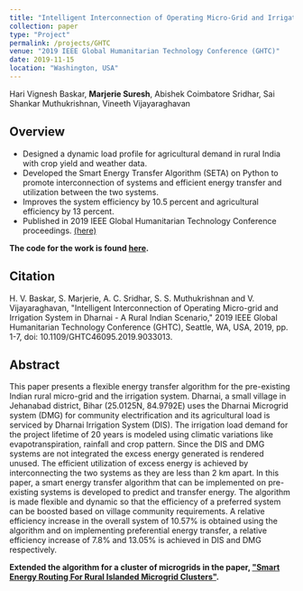 ```yaml
---
title: "Intelligent Interconnection of Operating Micro-Grid and Irrigation System in Dharnai - A Rural Indian Scenario"
collection: paper
type: "Project"
permalink: /projects/GHTC
venue: "2019 IEEE Global Humanitarian Technology Conference (GHTC)"
date: 2019-11-15
location: "Washington, USA"
---
```


Hari Vignesh Baskar, <b>Marjerie Suresh</b>, Abishek Coimbatore Sridhar, Sai Shankar Muthukrishnan, Vineeth Vijayaraghavan

## Overview

*	Designed a dynamic load profile for agricultural demand in rural India with crop yield and weather data.
*	Developed the Smart Energy Transfer Algorithm (SETA) on Python to promote interconnection of systems and efficient energy transfer and utilization between the two systems.
*	Improves the system efficiency by 10.5 percent and agricultural efficiency by 13 percent.
*	Published in 2019 IEEE Global Humanitarian Technology Conference proceedings. [(here)](https://ieeexplore.ieee.org/abstract/document/9033013)

**The code for the work is found [here](https://github.com/marjerie/Interconnection-of-Microgrid-and-Irrigation-System).**

## Citation

H. V. Baskar, S. Marjerie, A. C. Sridhar, S. S. Muthukrishnan and V. Vijayaraghavan, "Intelligent Interconnection of Operating Micro-grid and Irrigation System in Dharnai - A Rural Indian Scenario," 2019 IEEE Global Humanitarian Technology Conference (GHTC), Seattle, WA, USA, 2019, pp. 1-7, doi: 10.1109/GHTC46095.2019.9033013.

## Abstract

This paper presents a flexible energy transfer algorithm for the pre-existing Indian rural micro-grid and the irrigation system. Dharnai, a small village in Jehanabad district, Bihar (25.0125N, 84.9792E) uses the Dharnai Microgrid system (DMG) for community electrification and its agricultural load is serviced by Dharnai Irrigation System (DIS). The irrigation load demand for the project lifetime of 20 years is modeled using climatic variations like evapotranspiration, rainfall and crop pattern. Since the DIS and DMG systems are not integrated the excess energy generated is rendered unused. The efficient utilization of excess energy is achieved by interconnecting the two systems as they are less than 2 km apart. In this paper, a smart energy transfer algorithm that can be implemented on pre-existing systems is developed to predict and transfer energy. The algorithm is made flexible and dynamic so that the efficiency of a preferred system can be boosted based on village community requirements. A relative efficiency increase in the overall system of 10.57% is obtained using the algorithm and on implementing preferential energy transfer, a relative efficiency increase of 7.8% and 13.05% is achieved in DIS and DMG respectively.

**Extended the algorithm for a cluster of microgrids in the paper, ["Smart Energy Routing For Rural Islanded Microgrid Clusters"](https://marjerie.github.io/projects/TPEC).**

